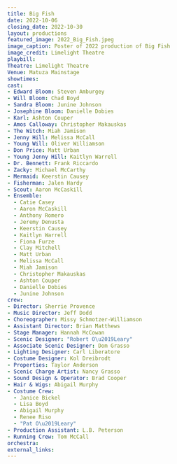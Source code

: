 ```yaml
---
title: Big Fish
date: 2022-10-06
closing_date: 2022-10-30
layout: productions
featured_image: 2022_Big_Fish.jpeg
image_caption: Poster of 2022 production of Big Fish
image_credit: Limelight Theatre
playbill:
Theatre: Limelight Theatre
Venue: Matuza Mainstage
showtimes:
cast:
- Edward Bloom: Steven Amburgey
- Will Bloom: Chad Boyd
- Sandra Bloom: Junine Johnson
- Josephine Bloom: Danielle Dobies
- Karl: Ashton Couper
- Amos Calloway: Christopher Makauskas
- The Witch: Miah Jamison
- Jenny Hill: Melissa McCall
- Young Will: Oliver Williamson
- Don Price: Matt Urban
- Young Jenny Hill: Kaitlyn Warrell
- Dr. Bennett: Frank Riccardo
- Zacky: Michael McCarthy
- Mermaid: Keerstin Causey
- Fisherman: Jalen Hardy
- Scout: Aaron McCaskill
- Ensemble:
  - Catie Casey
  - Aaron McCaskill
  - Anthony Romero
  - Jeremy Denusta
  - Keerstin Causey
  - Kaitlyn Warrell
  - Fiona Furze
  - Clay Mitchell
  - Matt Urban
  - Melissa McCall
  - Miah Jamison
  - Christopher Makauskas
  - Ashton Couper
  - Danielle Dobies
  - Junine Johnson
crew:
- Director: Sherrie Provence
- Music Director: Jeff Dodd
- Choreographer: Missy Schmotzer-Williamson
- Assistant Director: Brian Matthews
- Stage Manager: Hannah McCowan
- Scenic Designer: "Robert O\u2019Leary"
- Associate Scenic Designer: Dom Grasso
- Lighting Designer: Carl Liberatore
- Costume Designer: Kol Dreibrodt
- Properties: Taylor Anderson
- Scenic Charge Artist: Nancy Grasso
- Sound Design & Operator: Brad Cooper
- Hair & Wigs: Abigail Murphy
- Costume Crew:
  - Janice Bickel
  - Lisa Boyd
  - Abigail Murphy
  - Renee Riso
  - "Pat O\u2019Leary"
- Production Assistant: L.B. Peterson
- Running Crew: Tom McCall
orchestra:
external_links:
---
```


